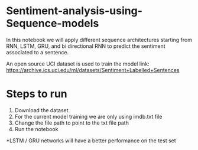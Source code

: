 # Sentiment-analysis-using-Sequence-models
In this notebook we will apply different sequence architectures starting from RNN, LSTM, GRU, and bi directional RNN to predict the sentiment associated to a sentence. 

An open source UCI dataset is used to train the model link: https://archive.ics.uci.edu/ml/datasets/Sentiment+Labelled+Sentences


# Steps to run
1. Download the dataset 
2. For the current model training we are only using imdb.txt file 
3. Change the file path to point to the txt file path
4. Run the notebook

*LSTM / GRU networks will have a better performance on the test set
